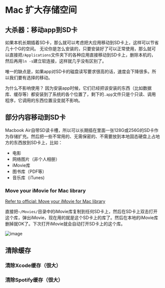 # Mac 扩大存储空间

## 大杀器：移动app到SD卡
如果本机长期插着SD卡，那么就可以考虑把大应用移动到SD卡上，这样可以节省几十个G的空间。
无论你是怎么安装的，只要安装好了可以正常使用，那么就可以直接把`/Applications`文件夹下的各种应用直接移动到SD卡上，删除本机的，然后再用`ln -s`建立软连接，这样就几乎没有区别了。

唯一的缺点是，如果app对SD卡的磁盘读写要求很高的话，速度会下降很多。所以我们要有选择的移动。

为什么不影响使用？
因为安装app时候，它们已经把该安装的东西（比如数据库、缓存等）都安装到了系统的各个位置了，剩下的`.app`文件只是个只读、调用程序，它调用的东西位置没变就不影响。

## 部分内容移动到SD卡
Macbook Air自带SD读卡槽，所以可以长期插在里面一张128G或256G的SD卡作为存储扩充。然后把一些不常用的、无需保密的、不需要放到本地固态硬盘上占地方的东西放到SD卡上，比如：
- 电影
- 网络图片（非个人相册）
- iMovie库
- 图书库（PDF等）
- 音乐库（iTunes)


### Move your iMovie for Mac library
[Refer to official: Move your iMovie for Mac library](https://support.apple.com/en-sg/HT203049)

直接把`~/Movies/`目录中的iMovie库复制到任何SD卡上，然后在SD卡上双击打开这个库，弹出iMovie，现在用的就是这个SD卡上的库了。然后在本地的iMovie库删掉就OK了。下次打开iMovie就会自动打开SD卡上的这个库。

![image](https://user-images.githubusercontent.com/14041622/45415517-692f3180-b6b0-11e8-951e-dd41beb39166.png)


## 清除缓存

### 清除Xcode缓存（很大）


### 清除Spotify缓存（很大）

